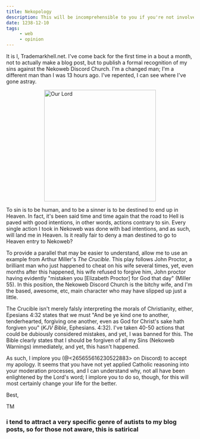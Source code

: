 ```yaml
---
title: Nekopology
description: This will be incomprehensible to you if you're not involved in the Nekoweb Discord shiposting division, and quite frankly, that's for the best. 
date: 1238-12-10
tags: 
     - web
     - opinion
---
```


It is I, Trademarkhell.net. I've come back for the first time in a bout a month, not to actually make a blog post, but to publish a formal recognition of my sins against the Nekoweb Discord Church. I'm a changed man; I'm a different man than I was 13 hours ago. I've repented, I can see where I've gone astray.

<img src="/img/allah.webp" alt=" Our Lord" height="300px"  style="display: block; margin: 0 auto"/> 

To sin is to be human, and to be a sinner is to be destined to end up in Heaven. In fact, it's been said time and time again that the road to Hell is paved with good intentions, in other words, actions contrary to sin. Every single action I took in Nekoweb was done with bad intentions, and as such, will land me in Heaven. Is it really fair to deny a man destined to go to Heaven entry to Nekoweb?

To provide a parallel that may be easier to understand, allow me to use an example from Arthur Miller's *The Crucible*. This play follows John Proctor, a brilliant man who just happened to cheat on his wife several times, yet, even months after this happened, his wife refused to forgive him, John proctor having evidently "mistaken you [Elizabeth Proctor] for God that day" (Miller 55). In this position, the Nekoweb Discord Church is the bitchy wife, and I'm the based, awesome, etc, main character who may have slipped up just a little.

The Crucible isn't merely falsly interpreting the morals of Christianity, either, Epesians 4:32 states that we must "And be ye kind one to another, tenderhearted, forgiving one another, even as God for Christ's sake hath forgiven you" (*KJV Bible*, Ephesians. 4:32). I've taken 40-50 actions that could be dubiously considered mistakes, and yet, I was banned for this. The Bible clearly states that I should be forgiven of all my Sins (Nekoweb Warnings) immediately, and yet, this hasn't happened.

As such, I implore you (@<265655616230522883> on Discord) to accept my apology. It seems that you have not yet applied Catholic reasoning into your moderation processes, and I can understand why, not all have been enlightened by the Lord's word; I implore you to do so, though, for this will most certainly change your life for the better.

Best,

TM

### i tend to attract a very specific genre of autists to my blog posts, so for those not aware, this is satirical